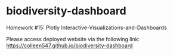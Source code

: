 # biodiversity-dashboard

Homework #15: Plotly Interactive-Visualizations-and-Dashboards

Please access deployed website via the following link: https://colleen547.github.io/biodiversity-dashboard


